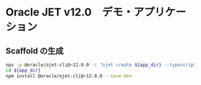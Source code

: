 # Oracle JET v12.0　デモ・アプリケーション

## Scaffold の生成

```bash
npx -p @oracle/ojet-cli@~12.0.0 -c "ojet create ${app_dir} --typescript"
cd ${app_dir}
npm install @oracle/ojet-cli@~12.0.0 --save-dev
```
